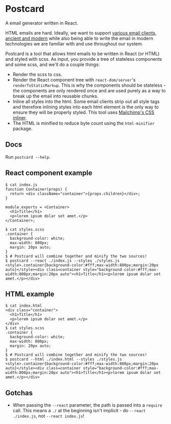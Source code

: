 # Postcard

A email generator written in React.

HTML emails are hard. Ideally, we want to support [various email clients, ancient and
modern](https://www.campaignmonitor.com/css/) while also being able to write the email in modern
technologies we are familiar with and use throughout our system.

Postcard is a tool that allows html emails to be written in React (or HTML) and styled with scss. As
input, you provide a tree of stateless components and some scss, and we'll do a couple things:
- Render the scss to css.
- Render the React component tree with `react-dom/server`'s `renderToStaticMarkup`. This is why the
  components should be stateless - the components are only rendered once and are used purely as a
  way to break up the email into reusable chunks.
- Inline all styles into the html. Some email clients strip out all style tags and therefore
  inlining styles into each html element is the only way to ensure they will be properly styled.
  This tool uses [Mailchimp's CSS inliner](https://templates.mailchimp.com/resources/inline-css/).
- The HTML is minified to reduce byte count using the `html-minifier` package.

## Docs
Run `postcard --help`.

## React component example

```
$ cat index.js
function Container(props) {
  return <div className="container">{props.children}</div>;
}

module.exports = <Container>
  <h1>Title</h1>
  <p>lorem ipsum dolar set amet.</p>
</Container>;

$ cat styles.scss
.container {
  background-color: white;
  max-width: 800px;
  margin: 20px auto;
}
$ # Postcard will combine together and minify the two sources!
$ postcard --react ./index.js --styles ./styles.js
<style>.container{background-color:#fff;max-width:800px;margin:20px auto}</style><div class=container style="background-color:#fff;max-width:800px;margin:20px auto"><h1>Title</h1><p>lorem ipsum dolar set amet.</p></div>
```

## HTML example
```
$ cat index.html
<div class="container">
  <h1>Title</h1>
  <p>lorem ipsum dolar set amet.</p>
</div>
$ cat styles.scss
.container {
  background-color: white;
  max-width: 800px;
  margin: 20px auto;
}
$ # Postcard will combine together and minify the two sources!
$ postcard --html ./index.html --styles ./styles.js
<style>.container{background-color:#fff;max-width:800px;margin:20px auto}</style><div class=container style="background-color:#fff;max-width:800px;margin:20px auto"><h1>Title</h1><p>lorem ipsum dolar set amet.</p></div>
```

## Gotchas
- When passing the `--react` parameter, the path is passed into a `require` call. This means
  a `./` at the beginning isn't implicit - do `--react ./index.js`, not `--react index.js`!
